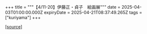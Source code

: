 +++
title = """【4/11-20】伊藤正・貞子　絵画展"""
date = 2025-04-03T01:00:00.000Z
expiryDate = 2025-04-21T08:37:49.265Z
tags = ["kuriyama"]
+++


[[source]](https://www.town.kuriyama.hokkaido.jp/soshiki/55/31096.html)
